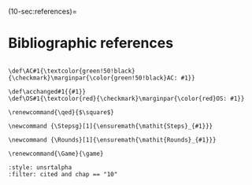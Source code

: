 (10-sec:references)=
# Bibliographic references

```{math}

\def\AC#1{\textcolor{green!50!black}{\checkmark}\marginpar{\color{green!50!black}AC: #1}} 

\def\acchanged#1{{#1}}
\def\OS#1{\textcolor{red}{\checkmark}\marginpar{\color{red}OS: #1}}

\renewcommand{\qed}{$\square$}

\newcommand {\Stepsg}[1]{\ensuremath{\mathit{Steps}_{#1}}}

\newcommand {\Rounds}[1]{\ensuremath{\mathit{Rounds}_{#1}}}

\renewcommand{\Game}{\game}

```



```{bibliography}
:style: unsrtalpha
:filter: cited and chap == "10"
```